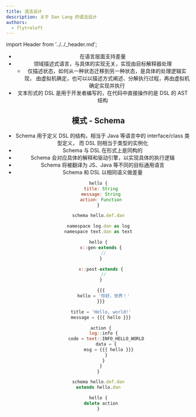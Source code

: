 ```yaml
---
title: 语法设计
description: 关于 Dan Lang 的语法设计
authors:
  - flytreleft
---
```


import Header from '../../\_header.md';

<Header />

- 在语言层面支持差量
- 领域描述式语言，与具体的实现无关，实现由目标解释器处理
  - 仅描述状态，如何从一种状态迁移到另一种状态，是具体的处理逻辑实现，
    由虚拟机确定，也可以以描述方式阐述、分解执行过程，再由虚拟机确定实现并执行
- 文本形式的 DSL 是用于开发者编写的，在代码中直接操作的是 DSL 的 AST 结构

## 模式 - Schema

- Schema 用于定义 DSL 的结构，相当于 Java 等语言中的 interface/class 类型定义，
  而 DSL 则相当于类型的实例化
- Schema 与 DSL 在形式上是同构的
- Schema 会对应具体的解释和驱动引擎，以实现具体的执行逻辑
- Schema 将被翻译为 JS、Java 等不同的目标通用语言
- Schema 和 DSL 以相同语义做差量

```js title="hello.dan.s"
hello {
  title: String
  message: String
  action: Function
}
```

```js title="hello.dan"
schema hello.def.dan

namespace log.dan as log
namespace text.dan as text

hello {
  x::gen-extends {
    //
  }

  x::post-extends {
    //
  }

  {{{
    hello = '你好，世界！'
  }}}

  title = 'Hello, world!'
  message = {{{ hello }}}

  action {
    log::info {
      code = text::INFO_HELLO_WORLD
      data = {
        msg = {{{ hello }}}
      }
    }
  }
}
```

```js title="hell-ext.dan"
schema hello.def.dan
extends hello.dan

hello {
  delete action
}
```
